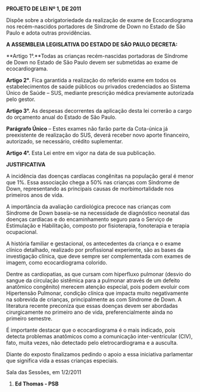   

**PROJETO DE LEI Nº 1, DE 2011**

  

Dispõe sobre a obrigatoriedade da realização de exame de Ecocardiograma
nos recém-nascidos portadores de Síndrome de Down no Estado de São Paulo
e adota outras providências.

  

  

**A ASSEMBLEIA LEGISLATIVA DO ESTADO DE SÃO PAULO DECRETA:**

  

**Artigo 1°.**Todas as crianças recém-nascidas portadoras de Síndrome de
Down no Estado de São Paulo devem ser submetidas ao exame de
ecocardiograma.

  

**Artigo 2°**. Fica garantida a realização do referido exame em todos os
estabelecimentos de saúde públicos ou privados credenciados ao Sistema
Único de Saúde – SUS, mediante prescrição médica previamente autorizada
pelo gestor.

  

**Artigo 3°.** As despesas decorrentes da aplicação desta lei correrão a
cargo do orçamento anual do Estado de São Paulo.

  

**Parágrafo Único** – Estes exames não farão parte da Cota-única já
preexistente de realização do SUS, deverá receber novo aporte
financeiro, autorizado, se necessário, crédito suplementar.

  

**Artigo 4°.** Esta Lei entre em vigor na data de sua publicação.

  

  

  

  

**JUSTIFICATIVA**

  

  

A incidência das doenças cardíacas congênitas na população geral é menor
que 1%. Essa associação chega a 50% nas crianças com Síndrome de Down,
representando as principais causas de morbimortalidade nos primeiros
anos de vida.

  
  

A importância da avaliação cardiológica precoce nas crianças com
Síndrome de Down baseia-se na necessidade de diagnóstico neonatal das
doenças cardíacas e do encaminhamento seguro para o Serviço de
Estimulação e Habilitação, composto por fisioterapia, fonoterapia e
terapia ocupacional.

  
  

A história familiar e gestacional, os antecedentes da criança e o exame
clínico detalhado, realizado por profissional experiente, são as bases
da investigação clínica, que deve sempre ser complementada com exames de
imagem, como ecocardiograma colorido.

  
  

Dentre as cardiopatias, as que cursam com hiperfluxo pulmonar (desvio do
sangue da circulação sistêmica para a pulmonar através de um defeito
anatômico congênito) merecem atenção especial, pois podem evoluir com
Hipertensão Pulmonar, condição clínica que impacta muito negativamente
na sobrevida de crianças, principalmente as com Síndrome de Down. A
literatura recente preconiza que essas doenças devem ser abordadas
cirurgicamente no primeiro ano de vida, preferencialmente ainda no
primeiro semestre.

  
  

É importante destacar que o ecocardiograma é o mais indicado, pois
detecta problemas anatômicos como a comunicação inter-ventricular (CIV),
fato, muita vezes, não detectado pelo eletrocardiograma e a ausculta.

Diante do exposto finalizamos pedindo o apoio a essa iniciativa
parlamentar que significa vida a essas crianças especiais.

  

  

  

  

Sala das Sessões, em 1/2/2011

  

  

  

  

  

1.  **Ed Thomas - PSB**

  

